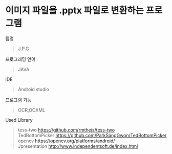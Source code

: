 이미지 파일을 .pptx 파일로 변환하는 프로그램
================================
팀명
>J.P.G

프로그래밍 언어
>JAVA

IDE
>Android studio

프로그램 기능
>OCR,OOXML

Used Library
>tess-two	https://github.com/rmtheis/tess-two  
>TedBottomPicker https://github.com/ParkSangGwon/TedBottomPicker  
>opencv https://opencv.org/platforms/android/  
>Jpresentation  http://www.independentsoft.de/index.html  
